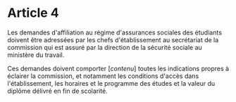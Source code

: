 # Article 4

Les demandes d'affiliation au régime d'assurances sociales des étudiants doivent être adressées par les chefs d'établissement au secrétariat de la commission qui est assuré par la direction de la sécurité sociale au ministère du travail.

Ces demandes doivent comporter [*contenu*] toutes les indications propres à éclairer la commission, et notamment les conditions d'accès dans l'établissement, les horaires et le programme des études et la valeur du diplôme délivré en fin de scolarité.

